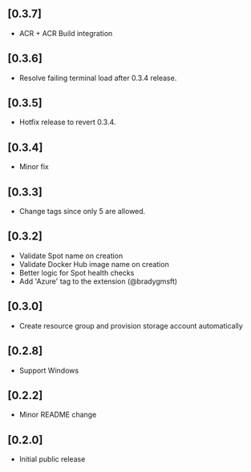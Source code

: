 ## [0.3.7]
- ACR + ACR Build integration

## [0.3.6]
- Resolve failing terminal load after 0.3.4 release.

## [0.3.5]
- Hotfix release to revert 0.3.4.

## [0.3.4]
- Minor fix

## [0.3.3]
- Change tags since only 5 are allowed.

## [0.3.2]
- Validate Spot name on creation
- Validate Docker Hub image name on creation
- Better logic for Spot health checks
- Add 'Azure' tag to the extension (@bradygmsft)

## [0.3.0]
- Create resource group and provision storage account automatically

## [0.2.8]
- Support Windows

## [0.2.2]
- Minor README change

## [0.2.0]
- Initial public release
